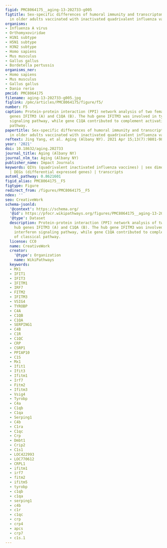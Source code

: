 ```yaml
---
figid: PMC8064175__aging-13-202733-g005
figtitle: Sex-specific differences of humoral immunity and transcriptome diversification
  in older adults vaccinated with inactivated quadrivalent influenza vaccines
organisms:
- Influenza A virus
- Orthomyxoviridae
- H1N1 subtype
- H5N1 subtype
- H3N2 subtype
- Homo sapiens
- Mus musculus
- Gallus gallus
- Bordetella pertussis
organisms_ner:
- Homo sapiens
- Mus musculus
- Gallus gallus
- Danio rerio
pmcid: PMC8064175
filename: aging-13-202733-g005.jpg
figlink: /pmc/articles/PMC8064175/figure/f5/
number: F5
caption: Protein-protein interaction (PPI) network analysis of two female-bias hub
  genes IFITM3 (A) and C1QA (B). The hub gene IFITM3 was involved in type I interferon
  signaling pathway, while gene C1QA contributed to complement activation of classical
  pathway.
papertitle: Sex-specific differences of humoral immunity and transcriptome diversification
  in older adults vaccinated with inactivated quadrivalent influenza vaccines.
reftext: Jing Yang, et al. Aging (Albany NY). 2021 Apr 15;13(7):9801-9819.
year: '2021'
doi: 10.18632/aging.202733
journal_title: Aging (Albany NY)
journal_nlm_ta: Aging (Albany NY)
publisher_name: Impact Journals
keywords: QIVs (quadrivalent inactivated influenza vaccines) | sex dimorphism | HAI
  | DEGs (differential expressed genes) | transcripts
automl_pathway: 0.8621601
figid_alias: PMC8064175__F5
figtype: Figure
redirect_from: /figures/PMC8064175__F5
ndex: ''
seo: CreativeWork
schema-jsonld:
  '@context': https://schema.org/
  '@id': https://pfocr.wikipathways.org/figures/PMC8064175__aging-13-202733-g005.html
  '@type': Dataset
  description: Protein-protein interaction (PPI) network analysis of two female-bias
    hub genes IFITM3 (A) and C1QA (B). The hub gene IFITM3 was involved in type I
    interferon signaling pathway, while gene C1QA contributed to complement activation
    of classical pathway.
  license: CC0
  name: CreativeWork
  creator:
    '@type': Organization
    name: WikiPathways
  keywords:
  - MX1
  - IFIT1
  - IFIT3
  - IFITM1
  - IRF7
  - FITM2
  - IFITM3
  - VSIG4
  - TYROBP
  - C4A
  - C1QB
  - C1QA
  - SERPING1
  - C4B
  - C1R
  - C1QC
  - CRP
  - CSRP1
  - PPIAP10
  - C1S
  - Mx1
  - Ifit1
  - Ifit3
  - Ifitm1
  - Irf7
  - Fitm2
  - Ifitm3
  - Vsig4
  - Tyrobp
  - C4a
  - C1qb
  - C1qa
  - Serping1
  - C4b
  - C1ra
  - C1qc
  - Crp
  - Dmbt1
  - Crip2
  - C1s1
  - LOC422993
  - LOC770612
  - CRPL1
  - ifitm1
  - irf7
  - fitm2
  - ifitm5
  - tyrobp
  - c1qb
  - c1qa
  - serping1
  - c4b
  - c1r
  - c1qc
  - crp
  - crp4
  - apcs
  - crp7
  - c1s.1
---
```

